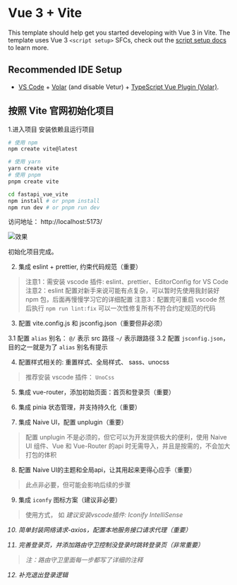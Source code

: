 # Vue 3 + Vite

This template should help get you started developing with Vue 3 in Vite. The template uses Vue 3 `<script setup>` SFCs, check out the [script setup docs](https://v3.vuejs.org/api/sfc-script-setup.html#sfc-script-setup) to learn more.

## Recommended IDE Setup

- [VS Code](https://code.visualstudio.com/) + [Volar](https://marketplace.visualstudio.com/items?itemName=Vue.volar) (and disable Vetur) + [TypeScript Vue Plugin (Volar)](https://marketplace.visualstudio.com/items?itemName=Vue.vscode-typescript-vue-plugin).


## 按照 Vite 官网初始化项目



1.进入项目 安装依赖且运行项目
```bash
# 使用 npm
npm create vite@latest

# 使用 yarn
yarn create vite
# 使用 pnpm
pnpm create vite

cd fastapi_vue_vite
npm install # or pnpm install
npm run dev # or pnpm run dev
```

访问地址：
http://localhost:5173/



![效果](https://cdn.jsdelivr.net/gh/itdocs-icu/img/img/20230918150553.png)


初始化项目完成。



2. 集成 eslint + prettier, 约束代码规范（重要）

> 注意1：需安装 vscode 插件: eslint、prettier、EditorConfig for VS Code
> 注意2：eslint 配置对新手来说可能有点复杂，可以暂时先使用我封装好 npm 包，后面再慢慢学习它的详细配置
> 注意3：配置完可重启 vscode 然后执行 `npm run lint:fix` 可以一次性修复所有不符合约定规范的代码


3. 配置 vite.config.js 和 jsconfig.json（重要但非必须）

  3.1 配置 `alias` 别名： `@/` 表示 src 路径  `~/` 表示跟路径
  3.2 配置 `jsconfig.json`，目的之一就是为了 `alias` 别名有提示


4. 配置样式相关的: 重置样式、全局样式、 sass、unocss

> 推荐安装 vscode 插件： `UnoCss`


5. 集成 vue-router，添加初始页面：首页和登录页（重要）

6. 集成 pinia 状态管理，并支持持久化（重要）
7. 集成 Naive UI，配置 unplugin（重要）

> 配置 unplugin 不是必须的，但它可以为开发提供极大的便利，使用 Naive UI 组件、Vue 和 Vue-Router 的api 时无需导入，并且是按需的，不会加大打包的体积
>
8. 配置 Naive UI的主题和全局api，让其用起来更得心应手（重要）

> 此点非必要，但可能会影响后续的步骤


9. 集成 `iconfy` 图标方案（建议非必要）

> 使用方式， 如 <i i-vscode-icons:file-type-light-pnpm />
> 建议安装vscode插件: Iconify IntelliSense

10. 简单封装网络请求-axios，配置本地服务接口请求代理（重要）

11. 完善登录页，并添加路由守卫控制没登录时跳转登录页（非常重要）

> 注：路由守卫里面每一步都写了详细的注释

12. 补充退出登录逻辑